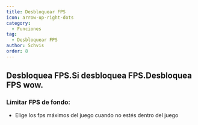 ```yaml
---
title: Desbloquear FPS
icon: arrow-up-right-dots
category:
  - Funciones
tag:
  - Desbloquear FPS
author: Schvis
order: 8
---
```


## Desbloquea FPS.Si desbloquea FPS.Desbloquea FPS wow.
### Limitar FPS de fondo:
- Elige los fps máximos del juego cuando no estés dentro del juego
